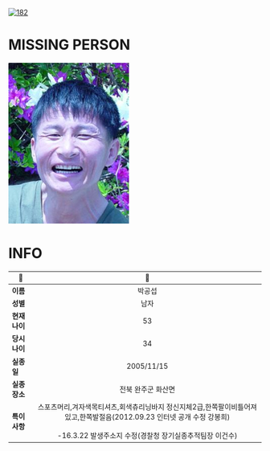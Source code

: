 [![182](https://img.shields.io/badge/%EC%8B%A4%EC%A2%85%EC%8B%A0%EA%B3%A0%EB%8A%94%20%EA%B5%AD%EB%B2%88%EC%97%86%EC%9D%B4-182-blue)](http://safe182.go.kr/index.do)

# MISSING PERSON

<img src="./missing_person.jpg">

# INFO

|🔑|💎|
|--|:--:|
|**이름**|박공섭|
|**성별**|남자|
|**현재 나이**|53|
|**당시 나이**|34|
|**실종일**|2005/11/15|
|**실종 장소**|전북 완주군 화산면 |
|**특이사항**|스포츠머리,겨자색목티셔츠,회색츄리닝바지    정신지체2급,한쪽팔이비틀어져있고,한쪽발절음(2012.09.23 인터넷 공개 수정 강봉희)</br></br>-16.3.22 발생주소지 수정(경찰청 장기실종추적팀장 이건수)|
